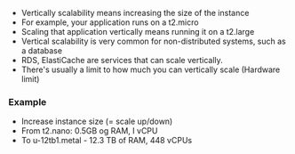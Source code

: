 - Vertically scalability means increasing the size of the instance
- For example, your application runs on a t2.micro
- Scaling that application vertically means running it on a t2.large
- Vertical scalability is very common for non-distributed systems, such as a database
- RDS, ElastiCache are services that can scale vertically.
- There's usually a limit to how much you can vertically scale (Hardware limit)

### Example
- Increase instance size (= scale up/down)
- From t2.nano: 0.5GB og RAM, I vCPU
- To u-12tb1.metal - 12.3 TB of RAM, 448 vCPUs

